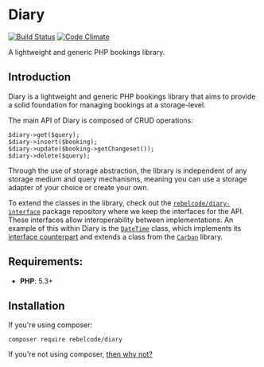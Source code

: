# Diary

[![Build Status](https://travis-ci.org/RebelCodecom/diary.svg?branch=task%2Fapi-refactoring_1)](https://travis-ci.org/RebelCodecom/diary)
[![Code Climate](https://codeclimate.com/github/RebelCodecom/diary/badges/gpa.svg)](https://codeclimate.com/github/RebelCodecom/diary)

A lightweight and generic PHP bookings library.

## Introduction

Diary is a lightweight and generic PHP bookings library that aims to provide a solid foundation for managing bookings at a storage-level.

The main API of Diary is composed of CRUD operations:

```
$diary->get($query);
$diary->insert($booking);
$diary->update($booking->getChangeset());
$diary->delete($query);
```

Through the use of storage abstraction, the library is independent of any storage medium and query mechanisms, meaning you can use a storage adapter of your choice or create your own.

To extend the classes in the library, check out the [`rebelcode/diary-interface`][] package repository where we keep the interfaces for the API.
These interfaces allow interoperability between implementations. An example of this within Diary is the [`DateTime`][] class, which implements its [interface counterpart][2] and extends a class from the [`Carbon`] library.

## Requirements:

* **PHP**: 5.3+

## Installation

If you're using composer:

```
composer require rebelcode/diary
```

If you're not using composer, [then why not?][1]

[1]: http://blog.jgrossi.com/2013/why-you-should-use-composer-and-how-to-start-using-it/
[2]: https://github.com/RebelCodecom/diary-interface/blob/release/0.3/src/DateTime/DateTimeInterface.php
[`rebelcode/diary-interface`]: https://github.com/RebelCodecom/diary-interface
[`Carbon`]: http://carbon.nesbot.com/docs/
[`DateTime`]: https://github.com/RebelCodecom/diary/blob/task/api-refactoring_1/src/DateTime/DateTime.php
